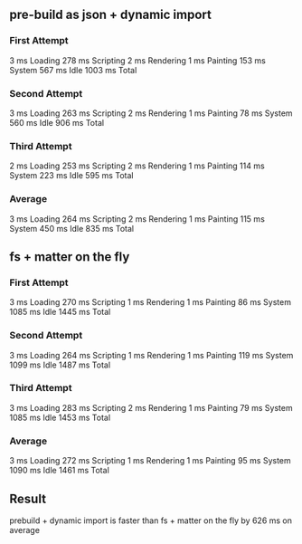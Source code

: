 ## pre-build as json + dynamic import

### First Attempt

3 ms  Loading
278 ms  Scripting
2 ms  Rendering
1 ms  Painting
153 ms  System
567 ms  Idle
1003 ms  Total

### Second Attempt

3 ms  Loading
263 ms  Scripting
2 ms  Rendering
1 ms  Painting
78 ms  System
560 ms  Idle
906 ms  Total

### Third Attempt

2 ms  Loading
253 ms  Scripting
2 ms  Rendering
1 ms  Painting
114 ms  System
223 ms  Idle
595 ms  Total

### Average

3 ms  Loading
264 ms  Scripting
2 ms  Rendering
1 ms  Painting
115 ms  System
450 ms  Idle
835 ms  Total

## fs + matter on the fly

### First Attempt

3 ms  Loading
270 ms  Scripting
1 ms  Rendering
1 ms  Painting
86 ms  System
1085 ms  Idle
1445 ms  Total

### Second Attempt

3 ms  Loading
264 ms  Scripting
1 ms  Rendering
1 ms  Painting
119 ms  System
1099 ms  Idle
1487 ms  Total

### Third Attempt

3 ms  Loading
283 ms  Scripting
2 ms  Rendering
1 ms  Painting
79 ms  System
1085 ms  Idle
1453 ms  Total

### Average

3 ms  Loading
272 ms  Scripting
1 ms  Rendering
1 ms  Painting
95 ms  System
1090 ms  Idle
1461 ms  Total

## Result

prebuild + dynamic import is faster than fs + matter on the fly by 626 ms on average
